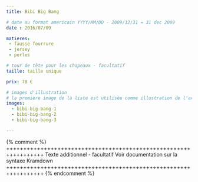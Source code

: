 ```yaml
---
title: Bibi Big Bang

# date au format americain YYYY/MM/DD - 2009/12/31 = 31 dec 2009
date : 2016/07/09

matieres:
 - fausse fourrure
 - jersey
 - perles

# tour de tête pour les chapeaux - facultatif
taille: taille unique

prix: 70 €

# images d'illustration
# la première image de la liste est utilisée comme illustration de l'article dans les pages de listing.
images:
  - bibi-big-bang-1
  - bibi-big-bang-2
  - bibi-big-bang-3

---
```

{% comment %} +++++++++++++++++++++++++++++++++++++++++++++++++++++++++++++++++
              Texte additionnel - facultatif
              Voir documentation sur la syntaxe Kramdown
+++++++++++++++++++++++++++++++++++++++++++++++++++++++++++++++++ {% endcomment %}
